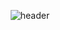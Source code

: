 <div align="center">
  
  ![header](https://capsule-render.vercel.app/api?type=rect&color=auto&height=300&section=header&textBg=YoungMin%20render&fontSize=90)
  
</div>


